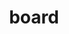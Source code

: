 ---
title: board
members:
- name: Judy Bruner
  slug: judy-bruner
  image: ../images/bruner.png 
  title: Executive Vice President, Administration and Chief Financial Officer, SanDisk Corporation (retired)
  age: 61
  type: Independent Director
  since: Director since 2016
  other: 
    - title: Rapid7, Inc.
    - title: Seagate Technology plc
    - title: Varian Medical Systems, Inc.
  boardComittees:
    - title: Corporate Governance & Nominating (Chair)
    - title: Audit
  keyQualifications: 
    - title: Executive leadership and management experience
    - title: Semiconductor industry leadership
    - title: Accounting principles, financial controls, financial reporting rules and regulations, and audit procedures
    - title: Global business, industry and operational experience
    - title: Risk management and controls
    - title: Public company board experience
  bio: >
    Judy Bruner served as Executive Vice President, Administration and Chief Financial Officer of SanDisk Corporation, a supplier of flash storage products, from June 2004 until its acquisition by Western Digital in May 2016. Previously, she was Senior Vice President and Chief Financial Officer of Palm, Inc., a provider of handheld computing and communications solutions, from September 1999 until June 2004. Prior to Palm, Inc., Ms. Bruner held financial management positions at 3Com Corporation, Ridge Computers and Hewlett-Packard Company. She currently serves as a member of the boards of directors of Rapid7, Inc., Seagate Technology plc and Varian Medical Systems, Inc. Ms. Bruner is a member of the board of trustees of the Computer History Museum, and previously served as a member of the board of directors of Brocade Communications Systems, Inc., from 2009 until its acquisition in November 2017.

- name: Xun (Eric) Chen
  slug: eric-chen
  age: 50
  type: Independent Director
  since: Director since 2015
  boardComittees:
    - title: Human Resources & Compensation
    - title: Strategy
  keyQualifications: 
    - title: Executive leadership and management experience
    - title: Semiconductor industry leadership
    - title: Global business, industry and operational experience in the technology and information sector
    - title: Mergers and acquisitions, capital markets
    - title: Strategy and innovation
    - title: Public company board experience
  image: ../images/chen.png
  title: Managing Partner, SB Investment Advisers (US), Inc.
  bio: >
    Eric Chen is a Managing Partner of SB Investment Advisers (US), Inc. (“SBIA”), an investment adviser focused on investments in the technology sector, since March 2018. Prior to joining SBIA, Dr. Chen was the Chief Executive Officer and Co-Founder of BaseBit Technologies, Inc., a technology company in Silicon Valley. He served as CEO of BaseBit Technologies since it was founded in October 2015, except from March 2016 until December 2017, when BaseBit was a portfolio company of Team Curis Group, a group of integrated biotechnology and data technology companies and laboratories, during which time Dr. Chen served as CEO of Team Curis Group. From 2008to 2015, Dr. Chen served as a managing director of Silver Lake, a leading private investment firm focused on technology-enabled and related growth industries. Prior to Silver Lake, Dr. Chen was a senior vice president and served on the executive committee of ASML Holding N.V. He joined ASML following its 2007 acquisition of Brion Technologies, Inc., a company he co-founded in 2002 and served as Chief Executive Officer. Prior to Brion Technologies, Dr. Chen was a senior vice president at J.P. Morgan. He served as a member of the boards of directors of Qihoo 360Technology Co. Ltd. from 2014 to July 2016 and of Varian Semiconductor Equipment Associates, Inc. (“Varian”) from 2004 until its acquisition by Applied in 2011. Dr. Chen also currently serves as a member of the board of directors of Che Hao Duo Group.
- name: Aart J. de Geus
  slug: aart-de-geus
  image: ../images/aart.png 
  title: Chairman and Co-Chief Executive Officer, Synopsis, Inc.
  age: 65
  type: Independent Director
  since: Director since 2007
  other: 
    - title: Synopsis, Inc.
  boardComittees:
    - title: Strategy (Chair)
    - title: Investment
  keyQualifications: 
    - title: Executive leadership and global management experience
    - title: Semiconductor industry leadership
    - title: Innovation, management development and understanding of global challenges and opportunities
    - title: Navigating a company from start-up through various stages of growth
    - title: Mergers and acquisitions
    - title: Cybersecurity
    - title: Risk management and controls
    - title: Public company board experience
  bio: >
    Aart J. de Geus is a co-founder of Synopsys, Inc., a provider of electronic design automation software and related services for semiconductor design companies, and currently serves as its Chairman of the Board of Directors and Co-Chief Executive Officer. Since 1986, Dr. de Geus has held various positions at Synopsys, including President, Senior Vice President of Engineering and Senior Vice President of Marketing, and has served as a member of its board of directors. From 1982 to 1986, Dr. de Geus was employed by the General Electric Company, a global power, renewable energy, aviation, healthcare and finance company, where he was the Manager of the Advanced Computer-Aided Engineering Group.
- name: Gary E. Dickerson
  slug: gary-dickerson
  image: ../images/dickerson.png 
  title: President and Chief Executive Officer, Applied Materials, Inc.
  age: 62
  since: Director since 2013
  keyQualifications: 
    - title: Executive leadership and global management experience
    - title: Semiconductor industry leadership
    - title: Global business, industry and operational experience
    - title: Extensive engineering and technological leadership
    - title: Understanding of complex industry and global challenges
    - title: Expertise in driving stategy, innovation and product development
  bio: >
    Gary E. Dickerson has been Chief Executive Officer and a member of the Board of Directors of Applied since Mr. Dickerson was named President of Applied in June 2012, after joining Applied following its acquisition in November 2011 of Varian Semiconductor Equipment Associates, Inc., a supplier of semiconductor manufacturing equipment. Mr. Dickerson had served as Chief Executive Officer and a director of Varian since 2004. Prior to joining Varian in 2004, Mr. Dickerson served 18 years with KLA-Tencor Corporation, a supplier of process control and yield management solutions for the semiconductor and related industries, where he held a variety of operations and product development roles, including President and Chief Operating Officer. Mr. Dickerson started his semiconductor career in manufacturing and engineering management at General Motors’ Delco Electronics Division and then AT&T, Inc.


- name: Stephen R. Forrest
  slug: stephen-forrest
  image: ../images/forrest.png
  title: Professor of Electrical Engineering & Computer Science, Physics, and Materials Science & Engineering, University of Michigan
  age: 69
  type: Independent Director
  since: Director since 2008
  boardComittees:
    - title: Audit
    - title: Strategy
    - title: Investment
  keyQualifications: 
    - title: Semiconductor, displays and alternative energy technologies
    - title: Research and development portfolio management
    - title: Government policy procedures
    - title: Strategy, innovation, technology licensing and product commercialization
    - title: Mergers and acquisitions
    - title: Establishing partnerships to develop businesses in new markets focused on alternative energy and other technologies.
  bio: >
    Stephen R. Forrest holds faculty appointments as Professor of Electrical Engineering and Computer Science, as Professor of Physics, and as Professor of Materials Science and Engineering at the University of Michigan, and leads the University’s Optoelectronics Components and Materials Group. From January 2006 to December 2013, Dr. Forrest also served as Vice President for Research at the University of Michigan. From 1992 to 2005, Dr. Forrest served in a number of positions at Princeton University, including Chair of the Electrical Engineering Department, Director of the Center for Photonics and Optoelectronic Materials, and director of the National Center for Integrated Photonic Technology. Prior to Princeton, Dr. Forrest was a faculty member of the Electrical Engineering and Materials Science Departments at the University of Southern California. Dr. Forrest joined the Applied Materials board of directors in 2008.

- name: Thomas J. Iannotti
  slug: thomas-iannotti
  image: ../images/iannotti.png 
  title: Senior Vice President and General Manager, Enterprise Services, Hewlett-Packard Company (retired)
  age: 63
  type: Chairman of the Board, Independent Director
  since: Director since 2005
  other: 
    - title: Atento S.A.
  boardComittees:
    - title: Human Resources & Compensation (Chair)
  keyQualifications: 
    - title: Service management for technology companies on a global, regional and country level
    - title: Senior leadership and management experience
    - title: Global business, industry and operational experience
    - title: International strategic and business development
    - title: Public company board experience
  bio: Thomas J. Iannotti was elected Chairman of the Board of Directors of Applied Materials in March 2017. He previously served as Senior Vice President and General Manager, Enterprise Services, for Hewlett-Packard Company, a technology solutions provider to consumers, businesses and institutions globally, from February 2009 until his retirement in October 2011. From 2002 to January 2009, Mr. Iannotti held various executive positions at Hewlett-Packard, including Senior Vice President and Managing Director, Enterprise Business Group, Americas. From 1978 to 2002, Mr. Iannotti worked at Digital Equipment Corporation, a vendor of computer systems and software, and at Compaq Computer Corporation, a supplier of personal computing systems, after its acquisition of Digital Equipment Corporation. Mr. Iannotti currently serves as a member of the board of directors of Atento S.A. Mr. Iannotti joined the Applied Materials board of directors in 2005.

- name: Alexander A. Karsner
  slug: alexander-karsner
  image: ../images/karsner.png 
  title: Senior Strategist, X
  age: 52
  type: Senior Strategist, Independent Director
  since: Director since 2008
  boardComittees:
    - title: Human Resources & Compensation
    - title: Corporate Governance & Nominating
  keyQualifications: 
    - title: Expertise in public policy and government relations
    - title: Domestic and international trade, development and investment markets
    - title: Cybersecurity
    - title: Environment and sustainability, including renewable energy policy, technologies and commercialization
    - title: Entrepreneurial leadership
    - title: Strategy and innovation
    - title: Public company board experience
  bio: >
    Alexander A. Karsner is Senior Strategist at X, the innovation lab of Alphabet Inc. Mr. Karsner is also Executive Chairman of Elemental Labs, which pursues market transformation through nature-based solutions. Mr. Karsner most recently served as Managing Partner of Emerson Collective, an investment platform funding non-profit, philanthropic and for-profit portfolios advancing education, immigration, the environment and other social innovation initiatives, from January 2016 to July 2019. Prior to this, Mr. Karsner has been Founder and CEO of Manifest Energy Inc., an energy technology development and investment firm, since July 2009, and has served as its Executive Chairman since January 2013. From March 2006to August 2008, he served as Assistant Secretary for Energy Efficiency and Renewable Energy at the U.S. Department of Energy, and exercised a diplomatic role as a principal in the UN Framework Convention on Climate Change. From August 2002 to March 2006, Mr. Karsner was Founder and Managing Director of Enercorp, a private company involved in international project development, management and financing of energy infrastructure. Mr. Karsner has also worked with Tondu Energy Systems of Texas, Wartsila Power Development of Finland and other multi-national energy firms and developers. He is a Precourt Energy Scholar at Stanford University’s School of Civil and Environmental Engineering, and serves on Advisory Boards of MIT Medialab, and the Polsky Center for Entrepreneurship at the University of Chicago’s Booth School of Business. Mr. Karsner served as a member of the board of directors of Codexis, Inc. from 2009 to 2014, as well as Argonne National Laboratory, and was previously an Associate of the Harvard Kennedy School. He presently is on the board of Conservation International and director emeritus of the National Marine Sanctuaries Foundation. He is a Life Member of the Council of Foreign Relations and the Trilateral Commission, Distinguished Fellow of the Council on Competitiveness and a Henry Crown Fellow of the Aspen Institute.

- name: Adrianna C. Ma
  slug: adrianna-ma
  image: ../images/ma.png
  title: Managing Partner, Haleakala Holdings LLC
  age: 46
  type: Independent Director
  since: Director since 2015
  boardComittees:
    - title: Investment (Chair)
    - title: Audit
    - title: Corporate Governance & Nominating
  keyQualifications: 
    - title: Broad experience with technology companies
    - title: Expertise in global growth investment
    - title: Financial and accounting expertise
    - title: Mergers and acquisitions, capital markets
    - title: Board experience with technology-enabled growth companies
  bio: >
    Adrianna C. Ma has served as Managing Partner of Haleakala Holdings LLC, her personal investment firm, since July 2019. From May 2015 to June 2019, she was a Managing Partner at the Fremont Group, a private investment company where she was responsible for a portfolio of funds, including its investment strategy, asset allocation, manager selection and risk management. From 2005 to April 2015, Ms. Ma served as a Managing Director at General Atlantic LLC, a global growth equity firm, where she invested in and served on the boards of directors of technology-enabled growth companies around the world. Prior to joining General Atlantic, Ms. Ma worked at Morgan Stanley & Co. Incorporated as an investment banker in the Mergers, Acquisitions and Restructuring Department. Ms. Ma previously served as a member of the board of directors of Jagged Peak Energy Inc. from 2019 to 2020 and C&J Energy Services, Inc. from 2013 to 2015.
- name: Yvonne McGill
  slug: yvonne-mcgill
  image: ../images/mcgill.png
  title: Chief Financial Officer, Senior Vice President, Infrastructure Solutions Group & Global Financial Planning & Analysis Dell Technologies, Inc.
  age: 52
  type: Independent Director
  since: Director since 2019
  boardComittees:
    - title: Audit
  keyQualifications: 
    - title: Executive leadership and management experience
    - title: Accounting principles, financial controls, financial reporting rules and regulations, and audit procedures
    - title: Global business, industry and operational experience in the technology sector
  bio: >
    Yvonne McGill has been Chief Financial Officer and Senior Vice President, Infrastructure Solutions Group since March 2018 and Senior Vice President, Global Financial Planning and Analysis since August 2015 at Dell Technologies, Inc., a leading global end-to-end technology provider, with a comprehensive portfolio of IT hardware, software and service solutions spanning both traditional infrastructure and emerging, multi-cloud technologies. Ms. McGill served in various other finance leadership roles since joining Dell in 1997. Prior to Dell, Ms. McGill worked at ManTech International Corporation and Price Waterhouse. She is a Certified Public Accountant (inactive). Ms. McGill also currently serves on the Susan G. Komen Greater and Central Texas Foundation Board.

- name: Scott A. McGregor
  slug: scott-mcgregor
  image: ../images/mcgregor.png 
  title: President and Chief Executive Officer, Broadcom Corporation (retired)
  age: 52
  type: Independent Director
  since: Director since 2019
  other: 
    - title: Equifax Inc. (since October 2017)
  boardComittees:
    - title: Audit
    - title: Stategy
  keyQualifications: 
    - title: Executive leadership and management experience
    - title: Semiconductor industry leadership
    - title: Strategy, innovation, management development and understanding of global challenges and opportunities
    - title: Cybersecurity
    - title: Risk management and controls
    - title: Public company board experience
  bio: >
    Scott A. McGregor served as President and Chief Executive Officer and as a member of the board of directors of Broadcom Corporation, a world leader in wireless connectivity, broadband, automotive and networking infrastructure, from 2005 until the company was acquired by Avago Technologies Limited in 2016. Mr. McGregor joined Broadcom from Philips Semiconductors (now NXP Semiconductors), where he was President and Chief Executive Officer. He previously served in a range of senior management positions at Santa Cruz Operation Inc., Digital Equipment Corporation (now part of HP), Xerox PARC and Microsoft, where he was the architect and development team leader for Windows 1.0. Mr. McGregor currently serves as a member of the board of directors of Equifax Inc. (since October 2017). He previously served as a member of the boards of directors of Ingram Micro Inc. and Xactly Corporation.
---